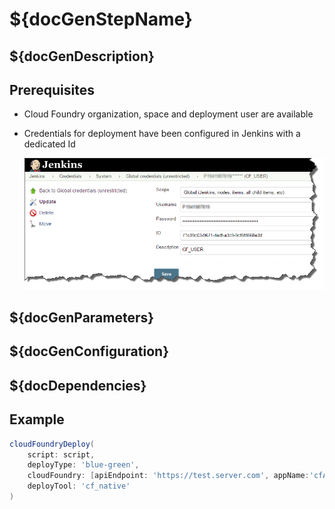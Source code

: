 # ${docGenStepName}

## ${docGenDescription}

## Prerequisites

* Cloud Foundry organization, space and deployment user are available
* Credentials for deployment have been configured in Jenkins with a dedicated Id

    ![Jenkins credentials configuration](../images/cf_credentials.png)

## ${docGenParameters}

## ${docGenConfiguration}

## ${docDependencies}

## Example

```groovy
cloudFoundryDeploy(
    script: script,
    deployType: 'blue-green',
    cloudFoundry: [apiEndpoint: 'https://test.server.com', appName:'cfAppName', credentialsId: 'cfCredentialsId', manifest: 'cfManifest', org: 'cfOrg', space: 'cfSpace'],
    deployTool: 'cf_native'
)
```

